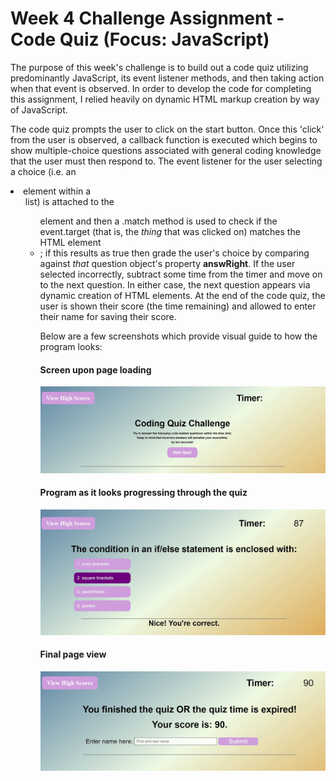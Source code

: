 # Week 4 Challenge Assignment - Code Quiz (Focus: JavaScript)

The purpose of this week's challenge is to build out a code quiz utilizing predominantly JavaScript, its event listener methods, and then taking action when that event is observed. In order to develop the code for completing this assignment, I relied heavily on dynamic HTML markup creation by way of JavaScript.

The code quiz prompts the user to click on the start button. Once this 'click' from the user is observed, a callback function is executed which begins to show multiple-choice questions associated with general coding knowledge that the user must then respond to. The event listener for the user selecting a choice (i.e. an <li> element within a <ul> list) is attached to the <ul> element and then a .match method is used to check if the event.target (that is, the *thing* that was clicked on) matches the HTML element <li>; if this results as true then grade the user's choice by comparing against *that* question object's property __answRight__. If the user selected incorrectly, subtract some time from the timer and move on to the next question. In either case, the next question appears via dynamic creation of HTML elements. At the end of the code quiz, the user is shown their score (the time remaining) and allowed to enter their name for saving their score.

Below are a few screenshots which provide visual guide to how the program looks:

#### Screen upon page loading
![Screen on loading](/assets/images/capture-front-page.JPG)


#### Program as it looks progressing through the quiz
![Screen midway through the program](/assets/images/capture-choice-progression.JPG)

#### Final page view
![Final page display](/assets/images/capture-final-page.JPG)

